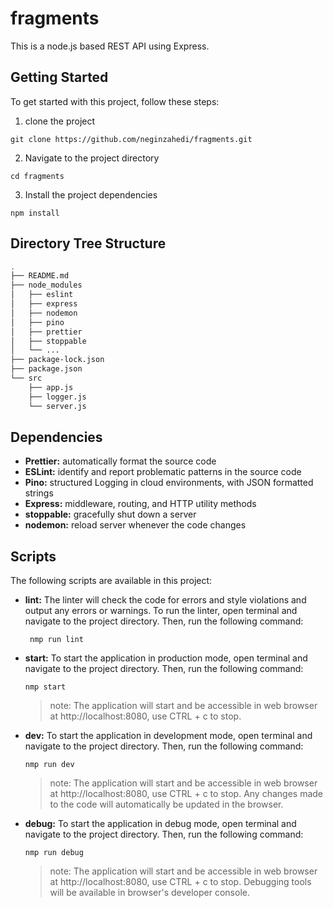 # fragments
This is a node.js based REST API using Express.

## Getting Started
To get started with this project, follow these steps:
1. clone the project
```
git clone https://github.com/neginzahedi/fragments.git
```
2. Navigate to the project directory
```
cd fragments
```
3. Install the project dependencies
```
npm install
```

## Directory Tree Structure
``` bash
.
├── README.md
├── node_modules
│   ├── eslint
│   ├── express
│   ├── nodemon
│   ├── pino
│   ├── prettier
│   ├── stoppable
│   └── ...
├── package-lock.json
├── package.json
└── src
    ├── app.js
    ├── logger.js
    └── server.js
```

## Dependencies
- **Prettier:** automatically format the source code
- **ESLint:** identify and report problematic patterns in the source code
- **Pino:** structured Logging in cloud environments, with JSON formatted strings
- **Express:** middleware, routing, and HTTP utility methods
- **stoppable:** gracefully shut down a server
- **nodemon:** reload server whenever the code changes

## Scripts
The following scripts are available in this project:
- **lint:** The linter will check the code for errors and style violations and output any errors or warnings. To run the linter, open terminal and navigate to the project directory. Then, run the following command:
   ```
    nmp run lint
   ```

- **start:** To start the application in production mode, open terminal and navigate to the project directory. Then, run the following command:
   ```
   nmp start
   ```
   > note: The application will start and be accessible in web browser at http://localhost:8080, use CTRL + c to stop.


- **dev:** To start the application in development mode, open terminal and navigate to the project directory. Then, run the following command:
   ```
   nmp run dev
   ```
   > note: The application will start and be accessible in web browser at http://localhost:8080, use CTRL + c to stop.
 Any changes made to the code will automatically be updated in the browser.

- **debug:** To start the application in debug mode, open terminal and navigate to the project directory. Then, run the following command:
   ```
   nmp run debug
   ```
   > note: The application will start and be accessible in web browser at http://localhost:8080, use CTRL + c to stop. Debugging tools will be available in browser's developer console.

